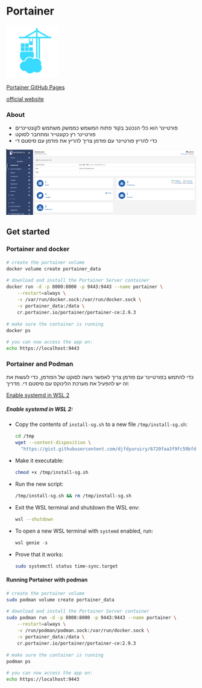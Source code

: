 # Portainer
![podman](../images/portainer.png)

[Portainer GitHub Pages](https://github.com/portainer/portainer)

[official website](https://www.portainer.io/)

### About
- פורטיינר הוא כלי הנכטב בקוד פתוח המשמש כממשק משתמש לקונטיינרים
- פורטיינר רץ כקונטייר ומתחבר לסוקט
- כדי להריץ פורטיינר עם פודמן צריך להריץ את פודמן עם סיסטם די


![podman](../images/portainerUI.png)


## Get started

### Portainer and docker

```sh
# create the portainer volume
docker volume create portainer_data
```

```sh
# download and install the Portainer Server container
docker run -d -p 8000:8000 -p 9443:9443 --name portainer \
    --restart=always \
    -v /var/run/docker.sock:/var/run/docker.sock \
    -v portainer_data:/data \
    cr.portainer.io/portainer/portainer-ce:2.9.3
```

```sh
# make sure the container is running
docker ps
```

```sh
# you can now access the app on:
echo https://localhost:9443
```

### Portainer and Podman

כדי להתמש בפורטיינר עם פודמן צריך לאפשר גישה לסוקט של הפודמן, כדי לעשות את זה יש להפעיל את מערכת הלינוקס עם סיסטם די. מדריך:

[Enable systemd in WSL 2](https://gist.github.com/djfdyuruiry/6720faa3f9fc59bfdf6284ee1f41f950)

##### Enable systemd in WSL 2:

- Copy the contents of `install-sg.sh` to a new file `/tmp/install-sg.sh`:

  ```bash
  cd /tmp
  wget --content-disposition \
    "https://gist.githubusercontent.com/djfdyuruiry/6720faa3f9fc59bfdf6284ee1f41f950/raw/952347f805045ba0e6ef7868b18f4a9a8dd2e47a/install-sg.sh"
  ```

- Make it executable:

  ```bash
  chmod +x /tmp/install-sg.sh
  ```

- Run the new script:

  ```bash
  /tmp/install-sg.sh && rm /tmp/install-sg.sh
  ```

- Exit the WSL terminal and shutdown the WSL env:

  ```bash
  wsl --shutdown
  ```

- To open a new WSL terminal with `systemd` enabled, run:

  ```powershell
  wsl genie -s
  ```

- Prove that it works:

  ```bash
  sudo systemctl status time-sync.target
  ```

#### Running Portainer with podman
```sh
# create the portainer volume
sudo podman volume create portainer_data
```

```sh
# download and install the Portainer Server container
sudo podman run -d -p 8000:8000 -p 9443:9443 --name portainer \
    --restart=always \
    -v /run/podman/podman.sock:/var/run/docker.sock \
    -v portainer_data:/data \
    cr.portainer.io/portainer/portainer-ce:2.9.3
```

```sh
# make sure the container is running
podman ps
```

```sh
# you can now access the app on:
echo https://localhost:9443
```
